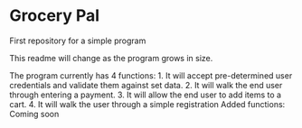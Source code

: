 # Grocery Pal
First repository for a simple program

This readme will change as the program grows in size. 

The program currently has 4 functions: 1. It will accept pre-determined user credentials and validate them against set data. 
                                       2. It will walk the end user through entering a payment.
                                       3. It will allow the end user to add items to a cart.
                                       4. It will walk the user through a simple registration
   Added functions: Coming soon                                    
                                 
